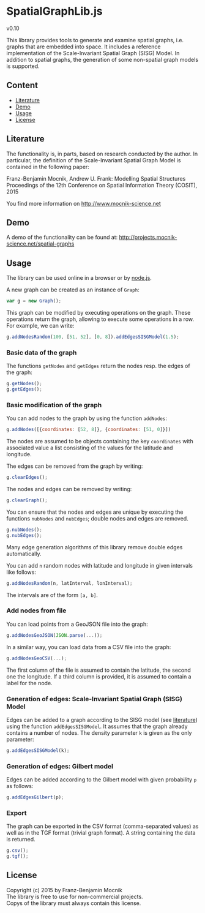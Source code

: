 # SpatialGraphLib.js
v0.10

This library provides tools to generate and examine spatial graphs, i.e. graphs that are embedded into space. It includes a reference implementation of the Scale-Invariant Spatial Graph (SISG) Model. In addition to spatial graphs, the generation of some non-spatial graph models is supported.

## Content

* [Literature](#literature)
* [Demo](#demo)
* [Usage](#usage)
* [License](#license)

## Literature

The functionality is, in parts, based on research conducted by the author. In particular, the definition of the Scale-Invariant Spatial Graph Model is contained in the following paper:

Franz-Benjamin Mocnik, Andrew U. Frank: Modelling Spatial Structures<br>
Proceedings of the 12th Conference on Spatial Information Theory (COSIT), 2015

You find more information on http://www.mocnik-science.net

## Demo

A demo of the functionality can be found at:
http://projects.mocnik-science.net/spatial-graphs

## Usage

The library can be used online in a browser or by [node.js](http://www.nodejs.org).

A new graph can be created as an instance of `Graph`:
```javascript
var g = new Graph();
```
This graph can be modified by executing operations on the graph. These operations return the graph, allowing to execute some operations in a row. For example, we can write:
```javascript
g.addNodesRandom(100, [51, 52], [0, 8]).addEdgesSISGModel(1.5);
```

### Basic data of the graph

The functions `getNodes` and `getEdges` return the nodes resp. the edges of the graph:
```javascript
g.getNodes();
g.getEdges();
```

### Basic modification of the graph

You can add nodes to the graph by using the function `addNodes`:
```javascript
g.addNodes([{coordinates: [52, 8]}, {coordinates: [51, 0]}])
```
The nodes are assumed to be objects containing the key `coordinates` with associated value a list consisting of the values for the latitude and longitude.

The edges can be removed from the graph by writing:
```javascript
g.clearEdges();
```
The nodes and edges can be removed by writing:
```javascript
g.clearGraph();
```

You can ensure that the nodes and edges are unique by executing the functions `nubNodes` and `nubEdges`; double nodes and edges are removed.
```javascript
g.nubNodes();
g.nubEdges();
```
Many edge generation algorithms of this library remove double edges automatically.

You can add `n` random nodes with latitude and longitude in given intervals like follows:
```javascript
g.addNodesRandom(n, latInterval, lonInterval);
```
The intervals are of the form `[a, b]`.

### Add nodes from file

You can load points from a GeoJSON file into the graph:
```javascript
g.addNodesGeoJSON(JSON.parse(...));
```

In a similar way, you can load data from a CSV file into the graph:
```javascript
g.addNodesGeoCSV(...);
```
The first column of the file is assumed to contain the latitude, the second one the longitude. If a third column is provided, it is assumed to contain a label for the node.

### Generation of edges: Scale-Invariant Spatial Graph (SISG) Model

Edges can be added to a graph according to the SISG model (see [literature](#literature)) using the function `addEdgesSISGModel`. It assumes that the graph already contains a number of nodes. The density parameter `k` is given as the only parameter:
```javascript
g.addEdgesSISGModel(k);
```

### Generation of edges: Gilbert model

Edges can be added according to the Gilbert model with given probability `p` as follows:
```javascript
g.addEdgesGilbert(p);
```

### Export

The graph can be exported in the CSV format (comma-separated values) as well as in the TGF format (trivial graph format). A string containing the data is returned.
```javascript
g.csv();
g.tgf();
```

## License

Copyright (c) 2015 by Franz-Benjamin Mocnik<br>
The library is free to use for non-commercial projects.<br>
Copys of the library must always contain this license.
